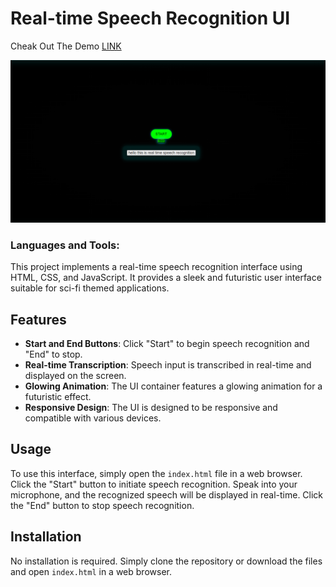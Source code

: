 # Real-time Speech Recognition UI  

Cheak Out The Demo [LINK](https://real-time-speech-to-text.netlify.app/)

![Real-time Speech Recognition UI](https://github.com/AnubhavChaturved1/Speech-To-Text-Real-Time-/blob/main/Screenshot%202024-03-19%20220329.png)

<h3 align="left">Languages and Tools:</h3>

This project implements a real-time speech recognition interface using HTML, CSS, and JavaScript. It provides a sleek and futuristic user interface suitable for sci-fi themed applications.

## Features

- **Start and End Buttons**: Click "Start" to begin speech recognition and "End" to stop.
- **Real-time Transcription**: Speech input is transcribed in real-time and displayed on the screen.
- **Glowing Animation**: The UI container features a glowing animation for a futuristic effect.
- **Responsive Design**: The UI is designed to be responsive and compatible with various devices.

## Usage

To use this interface, simply open the `index.html` file in a web browser. Click the "Start" button to initiate speech recognition. Speak into your microphone, and the recognized speech will be displayed in real-time. Click the "End" button to stop speech recognition.

## Installation

No installation is required. Simply clone the repository or download the files and open `index.html` in a web browser.
